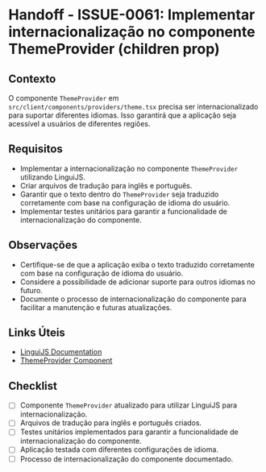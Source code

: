 # Handoff - ISSUE-0061: Implementar internacionalização no componente ThemeProvider (children prop)

## Contexto

O componente `ThemeProvider` em `src/client/components/providers/theme.tsx` precisa ser internacionalizado para suportar diferentes idiomas. Isso garantirá que a aplicação seja acessível a usuários de diferentes regiões.

## Requisitos

- Implementar a internacionalização no componente `ThemeProvider` utilizando LinguiJS.
- Criar arquivos de tradução para inglês e português.
- Garantir que o texto dentro do `ThemeProvider` seja traduzido corretamente com base na configuração de idioma do usuário.
- Implementar testes unitários para garantir a funcionalidade de internacionalização do componente.

## Observações

- Certifique-se de que a aplicação exiba o texto traduzido corretamente com base na configuração de idioma do usuário.
- Considere a possibilidade de adicionar suporte para outros idiomas no futuro.
- Documente o processo de internacionalização do componente para facilitar a manutenção e futuras atualizações.

## Links Úteis

- [LinguiJS Documentation](https://lingui.js.org/)
- [ThemeProvider Component](src/client/components/providers/theme.tsx)

## Checklist

- [ ] Componente `ThemeProvider` atualizado para utilizar LinguiJS para internacionalização.
- [ ] Arquivos de tradução para inglês e português criados.
- [ ] Testes unitários implementados para garantir a funcionalidade de internacionalização do componente.
- [ ] Aplicação testada com diferentes configurações de idioma.
- [ ] Processo de internacionalização do componente documentado.
